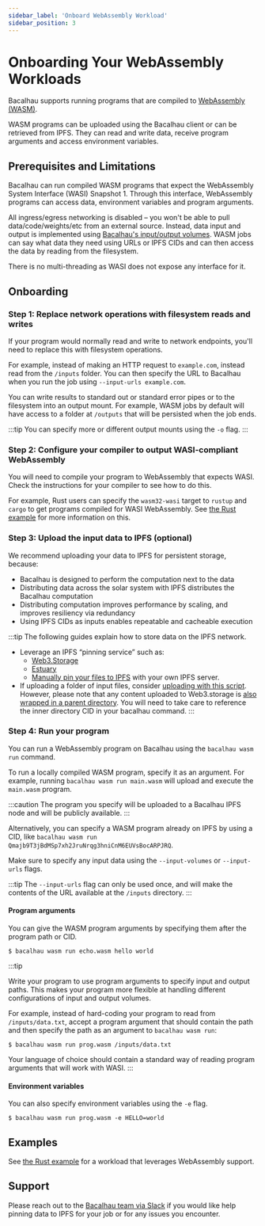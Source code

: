 ```yaml
---
sidebar_label: 'Onboard WebAssembly Workload'
sidebar_position: 3
---
```

# Onboarding Your WebAssembly Workloads

Bacalhau supports running programs that are compiled to [WebAssembly (WASM)](https://webassembly.org/). 

WASM programs can be uploaded using the Bacalhau client or can be retrieved from IPFS. They can read and write data, receive program arguments and access environment variables.

## Prerequisites and Limitations

Bacalhau can run compiled WASM programs that expect the WebAssembly System Interface (WASI) Snapshot 1. Through this interface, WebAssembly programs can access data, environment variables and program arguments.

All ingress/egress networking is disabled – you won't be able to pull data/code/weights/etc from an external source. Instead, data input and output is implemented using [Bacalhau's input/output volumes](../about-bacalhau/architecture.md#input--output-volumes). WASM jobs can say what data they need using URLs or IPFS CIDs and can then access the data by reading from the filesystem.

There is no multi-threading as WASI does not expose any interface for it.

## Onboarding

### Step 1: Replace network operations with filesystem reads and writes

If your program would normally read and write to network endpoints, you'll need to replace this with filesystem operations.

For example, instead of making an HTTP request to `example.com`, instead read from the `/inputs` folder. You can then specify the URL to Bacalhau when you run the job using `--input-urls example.com`.

You can write results to standard out or standard error pipes or to the filesystem into an output mount. For example, WASM jobs by default will have access to a folder at `/outputs` that will be persisted when the job ends.

:::tip
You can specify more or different output mounts using the `-o` flag.
:::

### Step 2: Configure your compiler to output WASI-compliant WebAssembly

You will need to compile your program to WebAssembly that expects WASI. Check the instructions for your compiler to see how to do this.

For example, Rust users can specify the `wasm32-wasi` target to `rustup` and `cargo` to get programs compiled for WASI WebAssembly. See [the Rust example](../examples/workload-onboarding/rust-wasm/index.md) for more information on this.

### Step 3: Upload the input data to IPFS (optional)

We recommend uploading your data to IPFS for persistent storage, because:

* Bacalhau is designed to perform the computation next to the data
* Distributing data across the solar system with IPFS distributes the Bacalhau computation
* Distributing computation improves performance by scaling, and improves resiliency via redundancy
* Using IPFS CIDs as inputs enables repeatable and cacheable execution

:::tip
The following guides explain how to store data on the IPFS network.

- Leverage an IPFS “pinning service” such as:
  - [Web3.Storage](https://web3.storage/account/)
  - [Estuary](https://estuary.tech/sign-in)
  - [Manually pin your files to IPFS](https://docs.ipfs.io/how-to/pin-files/) with your own IPFS server.
- If uploading a folder of input files, consider [uploading with this script](https://web3.storage/docs/#create-the-upload-script). However, please note that any content uploaded to Web3.storage is [also wrapped in a parent directory](https://web3.storage/docs/how-tos/store/#directory-wrapping). You will need to take care to reference the inner directory CID in your bacalhau command.
:::

### Step 4: Run your program

You can run a WebAssembly program on Bacalhau using the `bacalhau wasm run` command.

To run a locally compiled WASM program, specify it as an argument. For example, running `bacalhau wasm run main.wasm` will upload and execute the `main.wasm` program.

:::caution
The program you specify will be uploaded to a Bacalhau IPFS node and will be publicly available.
:::

Alternatively, you can specify a WASM program already on IPFS by using a CID, like `bacalhau wasm run Qmajb9T3jBdMSp7xh2JruNrqg3hniCnM6EUVsBocARPJRQ`.

Make sure to specify any input data using the `--input-volumes` or `--input-urls` flags.

:::tip
The `--input-urls` flag can only be used once, and will make the contents of the URL available at the `/inputs` directory.
:::

#### Program arguments

You can give the WASM program arguments by specifying them after the program path or CID. 

```shell
$ bacalhau wasm run echo.wasm hello world
```

:::tip

Write your program to use program arguments to specify input and output paths. This makes your program more flexible at handling different configurations of input and output volumes.

For example, instead of hard-coding your program to read from `/inputs/data.txt`, accept a program argument that should contain the path and then specify the path as an argument to `bacalhau wasm run`:

```shell
$ bacalhau wasm run prog.wasm /inputs/data.txt
```

Your language of choice should contain a standard way of reading program arguments that will work with WASI.
:::

#### Environment variables

You can also specify environment variables using the `-e` flag.

```shell
$ bacalhau wasm run prog.wasm -e HELLO=world
```

## Examples

See [the Rust example](../examples/workload-onboarding/rust-wasm/index.md) for a workload that leverages WebAssembly support.

## Support

Please reach out to the [Bacalhau team via Slack](https://filecoinproject.slack.com/archives/C02RLM3JHUY) if you would like help pinning data to IPFS for your job or for any issues you encounter.
